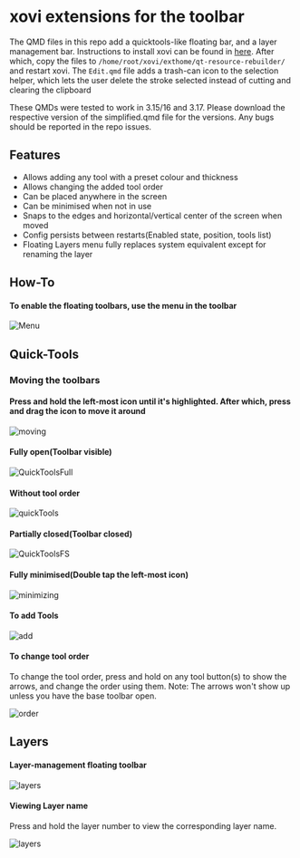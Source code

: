 # xovi extensions for the toolbar


The QMD files in this repo add a quicktools-like floating bar, and a layer management bar. Instructions to install xovi can be found in [here](https://github.com/asivery/rmpp-xovi-extensions/blob/master/INSTALL.MD). 
After which, copy the files to 
`/home/root/xovi/exthome/qt-resource-rebuilder/` and restart xovi. The `Edit.qmd` file adds a trash-can icon to the selection helper, which lets the user delete the stroke selected instead of cutting and clearing the clipboard

These QMDs were tested to work in 3.15/16 and 3.17. Please download the respective version of the simplified.qmd file for the versions. Any bugs should be reported in the repo issues. 



## Features

- Allows adding any tool with a preset colour and thickness
- Allows changing the added tool order
- Can be placed anywhere in the screen
- Can be minimised when not in use
- Snaps to the edges and horizontal/vertical center of the screen when moved
- Config persists between restarts(Enabled state, position, tools list)
- Floating Layers menu fully replaces system equivalent except for renaming the layer


## How-To
#### To enable the floating toolbars, use the menu in the toolbar
![Menu](images/menu.png)


## Quick-Tools 

### Moving the toolbars
#### Press and hold the left-most icon until it's highlighted. After which, press and drag the icon to move it around
![moving](images/quickMove.gif)

#### Fully open(Toolbar visible)
![QuickToolsFull](images/Quicktoolsfull.png)

#### Without tool order
![quickTools](images/Quicktools.png)
 
#### Partially closed(Toolbar closed)
![QuickToolsFS](images/quickToolsFS.png)

#### Fully minimised(Double tap the left-most icon)
![minimizing](images/quickMinimize.gif)

#### To add Tools
![add](images/addingtools.gif)

#### To change tool order
To change the tool order, press and hold on any tool button(s) to show the arrows, and change the order using them. Note: The arrows won't show up unless you have the base toolbar open.

![order](images/quickOrderChange.gif)



## Layers
#### Layer-management floating toolbar
![layers](images/Layers.png)

#### Viewing Layer name
Press and hold the layer number to view the corresponding layer name.

![layers](images/layerName.gif)


